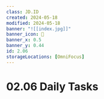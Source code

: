 ```yaml
---
class: JD.ID
created: 2024-05-18
modified: 2024-05-18
banner: "![[index.jpg]]"
banner_icon: 📇
banner_x: 0.5
banner_y: 0.44
id: 2.06
storageLocations: [OmniFocus]
---
```


# 02.06 Daily Tasks
